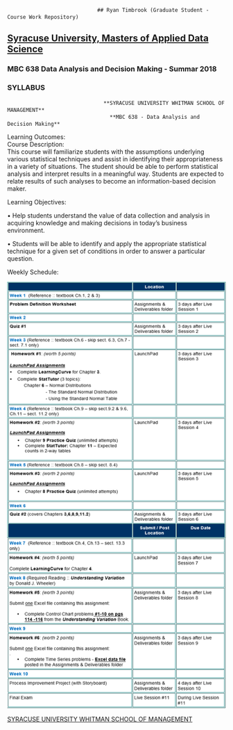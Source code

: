                                  ## Ryan Timbrook (Graduate Student - Course Work Repository)

## [Syracuse University, Masters of Applied Data Science](https://ischool.syr.edu/academics/graduate/masters-degrees/ms-in-applied-data-science/)
### MBC 638 Data Analysis and Decision Making - Summar 2018
### SYLLABUS

                                   **SYRACUSE UNIVERSITY WHITMAN SCHOOL OF MANAGEMENT**
                                     **MBC 638 - Data Analysis and Decision Making** 


Learning Outcomes:   
Course Description:<br>
This course will familiarize students with the assumptions underlying various statistical techniques and assist in identifying their appropriateness in a variety of situations.  The student should be able to perform statistical analysis and interpret results in a meaningful way.  Students are expected to relate results of such analyses to become an information-based decision maker. 
 
Learning Objectives: 

• Help students understand the value of data collection and analysis in acquiring knowledge and making decisions in today’s business environment. 
 
• Students will be able to identify and apply the appropriate statistical technique for a given set of conditions in order to answer a particular question. 
 
 
 
  Weekly Schedule:

![Schedule](./images/schedule.png)

[SYRACUSE UNIVERSITY WHITMAN SCHOOL OF MANAGEMENT](https://whitman.syr.edu/)
